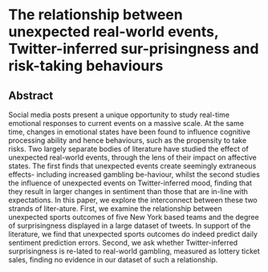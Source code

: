 # The relationship between unexpected real-world events, Twitter-inferred sur-prisingness and risk-taking behaviours
## Abstract
Social media posts present a unique opportunity to study real-time emotional responses to current events on a massive scale. At the same time, changes in emotional states have been found to influence cognitive processing ability and hence behaviours, such as the propensity to take risks. Two largely separate bodies of literature have studied the effect of unexpected real-world events, through the lens of their impact on affective states. The first finds that unexpected events create seemingly extraneous effects- including increased gambling be-haviour, whilst the second studies the influence of unexpected events on Twitter-inferred mood, finding that they result in larger changes in sentiment than those that are in-line with expectations. In this paper, we explore the interconnect between these two strands of liter-ature. First, we examine the relationship between unexpected sports outcomes of five New York based teams and the degree of surprisingness displayed in a large dataset of tweets. In support of the literature, we find that unexpected sports outcomes do indeed predict daily sentiment prediction errors. Second, we ask whether Twitter-inferred surprisingness is re-lated to real-world gambling, measured as lottery ticket sales, finding no evidence in our dataset of such a relationship.
